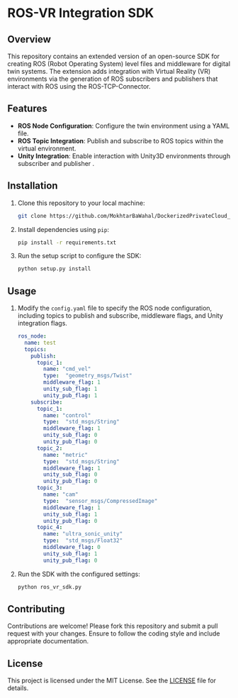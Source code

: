 # ROS-VR Integration SDK

## Overview

This repository contains an extended version of an open-source SDK for creating ROS (Robot Operating System) level files and  middleware for digital twin systems. The extension adds integration with Virtual Reality (VR) environments via the generation of ROS subscribers and publishers that interact with ROS using the ROS-TCP-Connector.

## Features

- **ROS Node Configuration**: Configure the twin environment using a YAML file.
- **ROS Topic Integration**: Publish and subscribe to ROS topics within the virtual environment.
- **Unity Integration**: Enable interaction with Unity3D environments through subscriber and publisher .


## Installation

1. Clone this repository to your local machine:

    ```bash
    git clone https://github.com/MokhtarBaWahal/DockerizedPrivateCloud_SDK.git
    ```

2. Install dependencies using `pip`:

    ```bash
    pip install -r requirements.txt
    ```

3. Run the setup script to configure the SDK:

    ```bash
    python setup.py install
    ```

## Usage

1. Modify the `config.yaml` file to specify the ROS node configuration, including topics to publish and subscribe, middleware flags, and Unity integration flags.

    ```yaml
    ros_node:
      name: test
      topics:
        publish:
          topic_1:
            name: "cmd_vel"
            type:  "geometry_msgs/Twist"
            middleware_flag: 1
            unity_sub_flag: 1
            unity_pub_flag: 1
        subscribe:
          topic_1:
            name: "control"
            type:  "std_msgs/String"
            middleware_flag: 1
            unity_sub_flag: 0
            unity_pub_flag: 0
          topic_2:
            name: "metric"
            type:  "std_msgs/String"
            middleware_flag: 1
            unity_sub_flag: 0
            unity_pub_flag: 0
          topic_3: 
            name: "cam"
            type:  "sensor_msgs/CompressedImage"
            middleware_flag: 1
            unity_sub_flag: 1
            unity_pub_flag: 0
          topic_4: 
            name: "ultra_sonic_unity"
            type:  "std_msgs/Float32"
            middleware_flag: 0
            unity_sub_flag: 1
            unity_pub_flag: 0
    ```

2. Run the SDK with the configured settings:

    ```bash
    python ros_vr_sdk.py
    ```

## Contributing

Contributions are welcome! Please fork this repository and submit a pull request with your changes. Ensure to follow the coding style and include appropriate documentation.

## License

This project is licensed under the MIT License. See the [LICENSE](LICENSE) file for details.
